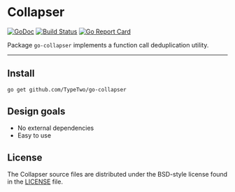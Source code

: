 Collapser
===

[![GoDoc](https://godoc.org/github.com/TypeTwo/go-collapser?status.svg)](https://godoc.org/github.com/TypeTwo/go-collapser)
[![Build Status](https://travis-ci.org/TypeTwo/go-collapser.svg?branch=master)](https://travis-ci.org/TypeTwo/go-collapser)
[![Go Report Card](https://goreportcard.com/badge/github.com/TypeTwo/go-collapser)](https://goreportcard.com/report/github.com/TypeTwo/go-collapser)

Package `go-collapser` implements a function call deduplication utility.

---

## Install

```sh
go get github.com/TypeTwo/go-collapser
```

## Design goals

- No external dependencies
- Easy to use

## License

The Collapser source files are distributed under the BSD-style license found in the [LICENSE](https://github.com/TypeTwo/go-collapser/blob/master/LICENSE) file.
